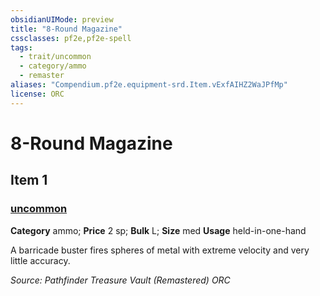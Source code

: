```yaml
---
obsidianUIMode: preview
title: "8-Round Magazine"
cssclasses: pf2e,pf2e-spell
tags:
  - trait/uncommon
  - category/ammo
  - remaster
aliases: "Compendium.pf2e.equipment-srd.Item.vExfAIHZ2WaJPfMp"
license: ORC
---
```

# 8-Round Magazine
## Item 1
### [uncommon](uncommon "Uncommon Rarity Trait")

**Category** ammo; 
**Price** 2 sp; 
**Bulk** L; **Size** med
**Usage** held-in-one-hand

A barricade buster fires spheres of metal with extreme velocity and very little accuracy.

*Source: Pathfinder Treasure Vault (Remastered)*
*ORC*